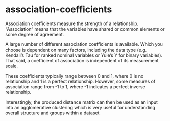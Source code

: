 # association-coefficients

Association coefficients measure the strength of a relationship. “Association” means that the variables have shared or common elements or some degree of agreement.

A large number of different association coefficients is available. Which you choose is dependent on many factors, including the data type (e.g. Kendall’s Tau for ranked nominal variables or Yule’s Y for binary variables). That said, a coefficient of association is independent of its measurement scale.

These coefficients typically range between 0 and 1, where 0 is no relationship and 1 is a perfect relationship. However, some measures of association range from -1 to 1, where -1 indicates a perfect inverse relationship.

Interestingly, the produced distance matrix can then be used as an input into an agglomerative clustering which is very useful for understanding overall structure and groups within a dataset
